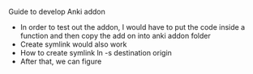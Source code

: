 Guide to develop Anki addon

- In order to test out the addon, I would have to put the code inside a function and then copy the add on into anki addon folder
- Create symlink would also work
- How to create symlink
    ln -s destination origin
- After that, we can figure


